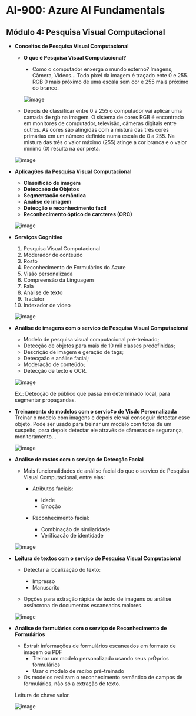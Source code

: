 # AI-900: Azure AI Fundamentals

## Módulo 4: Pesquisa Visual Computacional

- **Conceitos de Pesquisa Visual Computacional**

  - **O que é Pesquisa Visual Computacional?**
    - Como o computador enxerga o mundo externo? Imagens, Câmera, Vídeos... Todo pixel da imagem é traçado ente 0 e 255. RGB 0 mais próximo de uma escala sem cor e 255 mais próximo do branco.
    
    ![image](https://user-images.githubusercontent.com/86172286/192073706-571719b7-a3ef-49ca-96c7-e89f443dbb8f.png)
 
   - Depois de classificar entre 0 a 255 o computador vai aplicar uma camada de rgb na imagem.
   O sistema de cores RGB é encontrado em monitores de computador, televisão, câmeras digitais entre outros. As cores são atingidas com a mistura das três cores primárias em um número definido numa escala de 0 a 255. Na mistura das três o valor máximo (255) atinge a cor branca e o valor mínimo (0) resulta na cor preta.
    
   ![image](https://user-images.githubusercontent.com/86172286/192073793-13907485-3605-420e-9a70-c51eae29640e.png)

- **Aplicag6es da Pesquisa Visual Computacional**
  - **Classificão de imagem** 
  - **Deteccaéo de Objetos**
  - **Segmentação semântica**
  - **Análise de imagem**
  - **Detecção e reconhecimento facil**
  - **Reconhecimento óptico de carcteres (ORC)**
  
  ![image](https://user-images.githubusercontent.com/86172286/192073936-47d90f61-9e44-4b31-87ae-b6308a91d584.png)

- **Serviços Cognitivo**
  1. Pesquisa Visual Computacional
  2. Moderador de conteúdo
  3. Rosto
  4. Reconhecimento de Formulários do Azure
  5. Visão personalizada
  6. Compreensão da Linguagem
  7. Fala
  8. Análise de texto
  9. Tradutor
  10. Indexador de video
  
  ![image](https://user-images.githubusercontent.com/86172286/192074037-6af61c56-fc00-4f1e-8b28-325097a3588b.png)

- **Análise de imagens com o servico de Pesquisa Visual Computacional**
  - Modelo de pesquisa visual computacional pré-treinado;
  - Detecção de objetos para mais de 10 mil classes predefinidas;
  - Descrição de imagem e geração de tags;
  - Detecçaão e análise facial;
  - Moderação de conteúdo;
  - Detecção de texto e OCR.
  
  ![image](https://user-images.githubusercontent.com/86172286/192074116-fbbf5551-eedc-4ba6-adb8-17e4dc36a604.png)

  Ex.: Detecção de público que passa em determinado local, para segmentar propagandas.

- **Treinamento de modelos com o servic¢o de Visdo Personalizada**
  Treinar o modelo com imagens e depois ele vai conseguir detectar esse objeto.
  Pode ser usado para treinar um modelo com fotos de um suspeito, para depois detectar ele através de câmeras de segurança, monitoramento...
  
  ![image](https://user-images.githubusercontent.com/86172286/192074250-e3696927-4bb5-48ef-be7d-f81de376ad58.png)

- **Análise de rostos com o serviço de Detecção Facial** 
  - Mais funcionalidades de análise facial do que o servico de Pesquisa Visual Computacional, entre elas:
    - Atributos faciais:
      - Idade
      - Emoção
    
    - Reconhecimento facial:
      - Combinação de similaridade
      - Verificacão de identidade

  ![image](https://user-images.githubusercontent.com/86172286/192074319-d10f1ebb-e168-441e-9539-1227a2d6a5fd.png)

- **Leitura de textos com o serviço de Pesquisa Visual Computacional**
  - Detectar a localização do texto:
    - Impresso
    - Manuscrito
  
  - Opções para extração rápida de texto de imagens ou análise assíncrona de documentos escaneados maiores.
  
  ![image](https://user-images.githubusercontent.com/86172286/192074443-8e5e5752-a8e9-406b-901d-ee1b03bb83fc.png)

- **Análise de formulários com o serviço de Reconhecimento de Formulários**
  - Extrair informações de formulários escaneados em formato de imagem ou PDF
    - Treinar um modelo personalizado usando seus prÓprios formulários
    - Usar o modelo de recibo pré-treinado
  - Os modelos realizam o reconhecimento semântico de campos de formulários, não só a extração de texto.
  
  Leitura de chave valor.
  
  ![image](https://user-images.githubusercontent.com/86172286/192074526-68b8a89e-8d0c-4354-ab11-a13f2956f81e.png)
